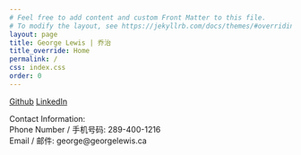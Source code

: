 ```yaml
---
# Feel free to add content and custom Front Matter to this file.
# To modify the layout, see https://jekyllrb.com/docs/themes/#overriding-theme-defaults
layout: page
title: George Lewis | 乔治
title_override: Home
permalink: /
css: index.css
order: 0
---
```


<a href="https://github.com/George-Lewis/" class="btn btn-outline-light">Github</a>
<a href="https://www.linkedin.com/in/george-jeffrey-lewis/" class="btn btn-outline-light">LinkedIn</a>

<div>
<div id="contact-info">
<p>
Contact Information:
<br>
Phone Number / 手机号码: 289-400-1216
<br>
Email / 邮件: george@georgelewis.ca
</p>
</div>
</div>